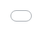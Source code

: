 ```yaml
---
pagetitle: Light Pollution Map
---
```


<!-- I'm specifying these basic HTML properties here in the markdown doc. This will force the map to render as full screen with no borders. I'm letting RStudio's conversion to HTML take care of the actual rendering. Magic! -->  
  
<head>
    <style>
        body {
            margin: 0px;
            border: 0px;
            padding: 0px;
        }
        #map {
            height: 100%;
            width: 100%;
            position: fixed;
            top: 0;
            left: 0;
        }
    </style>
</head>
<body>
<iframe id="map" src="plots/light_pollution_heatmap.html" style="border:none; background:none"> </iframe>
